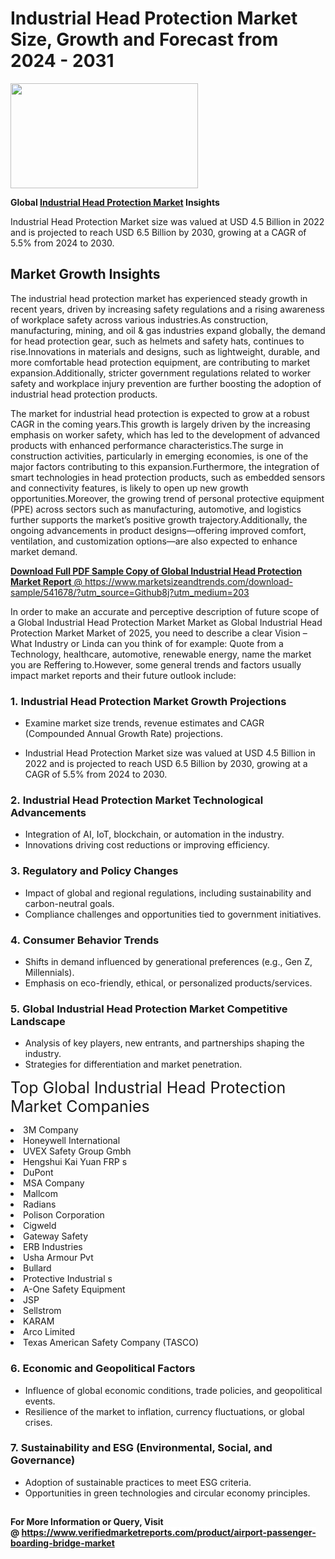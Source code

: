 <H1>Industrial Head Protection Market Size, Growth and Forecast from 2024 - 2031</H1><img class="aligncenter size-medium wp-image-584254" src="https://thirdeyenews.in/wp-content/uploads/2024/09/Global-Market-Research-300x168.jpeg" alt="" width="300" height="168" /><p><strong>Global&nbsp;<a href="https://www.marketsizeandtrends.com/download-sample/541678/?utm_source=Github8j?utm_medium=203">Industrial Head Protection Market</a> Insights</strong></p><p>Industrial Head Protection Market size was valued at USD 4.5 Billion in 2022 and is projected to reach USD 6.5 Billion by 2030, growing at a CAGR of 5.5% from 2024 to 2030.</p><p><h2>Market Growth Insights</h2> <p>The industrial head protection market has experienced steady growth in recent years, driven by increasing safety regulations and a rising awareness of workplace safety across various industries.As construction, manufacturing, mining, and oil & gas industries expand globally, the demand for head protection gear, such as helmets and safety hats, continues to rise.Innovations in materials and designs, such as lightweight, durable, and more comfortable head protection equipment, are contributing to market expansion.Additionally, stricter government regulations related to worker safety and workplace injury prevention are further boosting the adoption of industrial head protection products.</p> <p><a href="#"></a></p> <p>The market for industrial head protection is expected to grow at a robust CAGR in the coming years.This growth is largely driven by the increasing emphasis on worker safety, which has led to the development of advanced products with enhanced performance characteristics.The surge in construction activities, particularly in emerging economies, is one of the major factors contributing to this expansion.Furthermore, the integration of smart technologies in head protection products, such as embedded sensors and connectivity features, is likely to open up new growth opportunities.Moreover, the growing trend of personal protective equipment (PPE) across sectors such as manufacturing, automotive, and logistics further supports the market’s positive growth trajectory.Additionally, the ongoing advancements in product designs—offering improved comfort, ventilation, and customization options—are also expected to enhance market demand.</p> <p><a href="#"></p><p><span class=""><strong>Download Full PDF Sample Copy of Global Industrial Head Protection Market Report</strong> @ <a href="https://www.marketsizeandtrends.com/download-sample/541678/?utm_source=Github8j?utm_medium=203" target="_blank">https://www.marketsizeandtrends.com/download-sample/541678/?utm_source=Github8j?utm_medium=203</a></span></p><p>In order to make an accurate and perceptive description of future scope of a Global&nbsp;Industrial Head Protection Market Market as Global&nbsp;Industrial Head Protection Market Market of 2025, you need to describe a clear Vision &ndash; What Industry or Linda can you think of for example: Quote from a Technology, healthcare, automotive, renewable energy, name the market you are Reffering to.However, some general trends and factors usually impact market reports and their future outlook include:</p><h3>1.&nbsp;<strong>Industrial Head Protection Market Growth Projections</strong></h3><ul><li>Examine market size trends, revenue estimates and CAGR (Compounded Annual Growth Rate) projections.</li><li><p>Industrial Head Protection Market size was valued at USD 4.5 Billion in 2022 and is projected to reach USD 6.5 Billion by 2030, growing at a CAGR of 5.5% from 2024 to 2030.</p></li></ul><h3>2.&nbsp;<strong>Industrial Head Protection Market Technological Advancements</strong></h3><ul><li>Integration of AI, IoT, blockchain, or automation in the industry.</li><li>Innovations driving cost reductions or improving efficiency.</li></ul><h3>3.&nbsp;<strong>Regulatory and Policy Changes</strong></h3><ul><li>Impact of global and regional regulations, including sustainability and carbon-neutral goals.</li><li>Compliance challenges and opportunities tied to government initiatives.</li></ul><h3>4.&nbsp;<strong>Consumer Behavior Trends</strong></h3><ul><li>Shifts in demand influenced by generational preferences (e.g., Gen Z, Millennials).</li><li>Emphasis on eco-friendly, ethical, or personalized products/services.</li></ul><h3>5.&nbsp;<strong>Global Industrial Head Protection Market Competitive Landscape</strong></h3><ul><li>Analysis of key players, new entrants, and partnerships shaping the industry.</li><li>Strategies for differentiation and market penetration.</li></ul><p data-pm-slice="1 1 []"><span style="color: inherit; font-family: inherit; font-size: 25px;">Top Global Industrial Head Protection Market Companies</span></p><div class="" data-test-id=""><p><li>3M Company</li><li> Honeywell International</li><li> UVEX Safety Group Gmbh</li><li> Hengshui Kai Yuan FRP s</li><li> DuPont</li><li> MSA Company</li><li> Mallcom</li><li> Radians</li><li> Polison Corporation</li><li> Cigweld</li><li> Gateway Safety</li><li> ERB Industries</li><li> Usha Armour Pvt</li><li> Bullard</li><li> Protective Industrial s</li><li> A-One Safety Equipment</li><li> JSP</li><li> Sellstrom</li><li> KARAM</li><li> Arco Limited</li><li> Texas American Safety Company (TASCO)</li></p></div><h3>6.&nbsp;<strong>Economic and Geopolitical Factors</strong></h3><ul><li>Influence of global economic conditions, trade policies, and geopolitical events.</li><li>Resilience of the market to inflation, currency fluctuations, or global crises.</li></ul><h3>7.&nbsp;<strong>Sustainability and ESG (Environmental, Social, and Governance)</strong></h3><ul><li>Adoption of sustainable practices to meet ESG criteria.</li><li>Opportunities in green technologies and circular economy principles.</li></ul><h2><strong style="font-size: 14px;">For More Information or Query, Visit @&nbsp;</strong><a style="background-color: #ffffff; font-size: 14px;" href="https://www.marketsizeandtrends.com/report/industrial-head-protection-market/" target="_blank">https://www.verifiedmarketreports.com/product/airport-passenger-boarding-bridge-market</a></h2>
